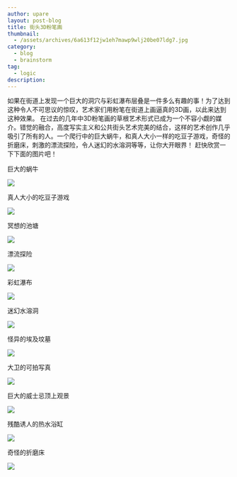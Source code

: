 ```yaml
---
author: upare
layout: post-blog
title: 街头3D粉笔画
thumbnail:
  - /assets/archives/6a613f12jw1eh7mawp9wlj20be07ldg7.jpg
category:
  - blog
  - brainstorm
tag:
  - logic
description: 
---
```

如果在街道上发现一个巨大的洞穴与彩虹瀑布层叠是一件多么有趣的事！为了达到这种令人不可思议的惊叹，艺术家们用粉笔在街道上画逼真的3D画，以此来达到这种效果。 在过去的几年中3D粉笔画的草根艺术形式已成为一个不容小觑的媒介。错觉的融合，高度写实主义和公共街头艺术完美的结合，这样的艺术创作几乎吸引了所有的人。一个爬行中的巨大蜗牛，和真人大小一样的吃豆子游戏，奇怪的折磨床，刺激的漂流探险，令人迷幻的水溶洞等等，让你大开眼界！ 赶快欣赏一下下面的图片吧！

巨大的蜗牛

![](/assets/archives/6a613f12jw1eh7mawp9wlj20be07ldg7.jpg)

真人大小的吃豆子游戏

![](/assets/archives/6a613f12jw1eh7mawzx7uj20be08kdgj.jpg)

冥想的池塘

![](/assets/archives/6a613f12jw1eh7maxa34sj20be0f7aaz.jpg)

漂流探险

![](/assets/archives/6a613f12jw1eh7maxrxzfj20be0e80tl.jpg)

彩虹瀑布

![](/assets/archives/6a613f12jw1eh7may66j4j20be0h3wfv.jpg)

迷幻水溶洞

![](/assets/archives/6a613f12jw1eh7mayhfb9j20be0eddgq.jpg)

怪异的埃及坟墓

![](/assets/archives/6a613f12jw1eh7mayphr5j20be07twf0.jpg)

大卫的可拍写真

![](/assets/archives/6a613f12jw1eh7mayz2gbj20be0gf3zp.jpg)

巨大的威士忌顶上观景

![](/assets/archives/6a613f12jw1eh7maz78kgj20be0gi3zg.jpg)

残酷诱人的热水浴缸

![](/assets/archives/6a613f12jw1eh7mazilonj20be07l3yr.jpg)

奇怪的折磨床

![](/assets/archives/6a613f12jw1eh7mazotmnj20be07lt93.jpg)